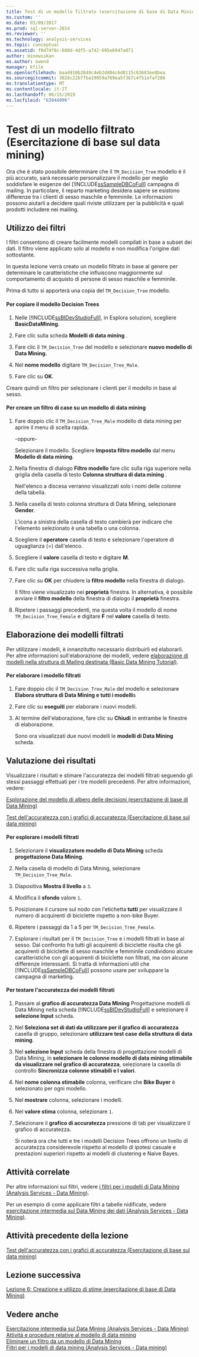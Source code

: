 ```yaml
---
title: Test di un modello filtrato (esercitazione di base di Data Mining) | Microsoft Docs
ms.custom: ''
ms.date: 03/09/2017
ms.prod: sql-server-2014
ms.reviewer: ''
ms.technology: analysis-services
ms.topic: conceptual
ms.assetid: f0d74f8c-600d-4df5-a742-695e6947a071
author: minewiskan
ms.author: owend
manager: kfile
ms.openlocfilehash: baa4910b2849c4eb2dd04c6d0115c83683ee8bea
ms.sourcegitcommit: 3026c22b7fba19059a769ea5f367c4f51efaf286
ms.translationtype: MT
ms.contentlocale: it-IT
ms.lasthandoff: 06/15/2019
ms.locfileid: "63044096"
---
```

# <a name="testing-a-filtered-model-basic-data-mining-tutorial"></a>Test di un modello filtrato (Esercitazione di base sul data mining)
  Ora che è stato possibile determinare che il `TM_Decision_Tree` modello è il più accurato, sarà necessario personalizzare il modello per meglio soddisfare le esigenze del [!INCLUDE[ssSampleDBCoFull](../includes/sssampledbcofull-md.md)] campagna di mailing. In particolare, il reparto marketing desidera sapere se esistono differenze tra i clienti di sesso maschile e femminile. Le informazioni possono aiutarli a decidere quali riviste utilizzare per la pubblicità e quali prodotti includere nei mailing.  
  
## <a name="using-filters"></a>Utilizzo dei filtri  
 I filtri consentono di creare facilmente modelli compilati in base a subset dei dati. Il filtro viene applicato solo al modello e non modifica l'origine dati sottostante.  
  
 In questa lezione verrà creato un modello filtrato in base al genere per determinare le caratteristiche che influiscono maggiormente sul comportamento di acquisto di persone di sesso maschile e femminile.  
  
 Prima di tutto si apporterà una copia del `TM_Decision_Tree` modello.  
  
#### <a name="to-copy-the-decision-tree-model"></a>Per copiare il modello Decision Trees  
  
1.  Nelle [!INCLUDE[ssBIDevStudioFull](../includes/ssbidevstudiofull-md.md)], in Esplora soluzioni, scegliere **BasicDataMining**.  
  
2.  Fare clic sulla scheda **Modelli di data mining** .  
  
3.  Fare clic il `TM_Decision_Tree` del modello e selezionare **nuovo modello di Data Mining.**  
  
4.  Nel **nome modello** digitare `TM_Decision_Tree_Male`.  
  
5.  Fare clic su **OK**.  
  
 Creare quindi un filtro per selezionare i clienti per il modello in base al sesso.  
  
#### <a name="to-create-a-case-filter-on-a-mining-model"></a>Per creare un filtro di case su un modello di data mining  
  
1.  Fare doppio clic il `TM_Decision_Tree_Male` modello di data mining per aprire il menu di scelta rapida.  
  
     -oppure-  
  
     Selezionare il modello. Scegliere **Imposta filtro modello** dal menu **Modello di data mining**.  
  
2.  Nella finestra di dialogo **Filtro modello** fare clic sulla riga superiore nella griglia della casella di testo **Colonna struttura di data mining** .  
  
     Nell'elenco a discesa verranno visualizzati solo i nomi delle colonne della tabella.  
  
3.  Nella casella di testo colonna struttura di Data Mining, selezionare **Gender**.  
  
     L'icona a sinistra della casella di testo cambierà per indicare che l'elemento selezionato è una tabella o una colonna.  
  
4.  Scegliere il **operatore** casella di testo e selezionare l'operatore di uguaglianza (=) dall'elenco.  
  
5.  Scegliere il **valore** casella di testo e digitare **M**.  
  
6.  Fare clic sulla riga successiva nella griglia.  
  
7.  Fare clic su **OK** per chiudere la **filtro modello** nella finestra di dialogo.  
  
     Il filtro viene visualizzato nei **proprietà** finestra. In alternativa, è possibile avviare il **filtro modello** della finestra di dialogo il **proprietà** finestra.  
  
8.  Ripetere i passaggi precedenti, ma questa volta il modello di nome `TM_Decision_Tree_Female` e digitare **F** nel **valore** casella di testo.  
  
## <a name="process-the-filtered-models"></a>Elaborazione dei modelli filtrati  
 Per utilizzare i modelli, è innanzitutto necessario distribuirli ed elaborarli. Per altre informazioni sull'elaborazione dei modelli, vedere [elaborazione di modelli nella struttura di Mailing destinata &#40;Basic Data Mining Tutorial&#41;](../../2014/tutorials/processing-models-in-the-targeted-mailing-structure-basic-data-mining-tutorial.md).  
  
#### <a name="to-process-the-filtered-model"></a>Per elaborare i modello filtrati  
  
1.  Fare doppio clic il `TM_Decision_Tree_Male` del modello e selezionare **Elabora struttura di Data Mining e tutti i modelli**s  
  
2.  Fare clic su **eseguiti** per elaborare i nuovi modelli.  
  
3.  Al termine dell'elaborazione, fare clic su **Chiudi** in entrambe le finestre di elaborazione.  
  
     Sono ora visualizzati due nuovi modelli le **modelli di Data Mining** scheda.  
  
## <a name="evaluate-the-results"></a>Valutazione dei risultati  
 Visualizzare i risultati e stimare l'accuratezza dei modelli filtrati seguendo gli stessi passaggi effettuati per i tre modelli precedenti. Per altre informazioni, vedere:  
  
 [Esplorazione del modello di albero delle decisioni &#40;esercitazione di base di Data Mining&#41;](../../2014/tutorials/exploring-the-decision-tree-model-basic-data-mining-tutorial.md)  
  
 [Test dell'accuratezza con i grafici di accuratezza &#40;Esercitazione di base sul data mining&#41;](../../2014/tutorials/testing-accuracy-with-lift-charts-basic-data-mining-tutorial.md)  
  
#### <a name="to-explore-the-filtered-models"></a>Per esplorare i modelli filtrati  
  
1.  Selezionare il **visualizzatore modello di Data Mining** scheda **progettazione Data Mining**.  
  
2.  Nella casella di modello di Data Mining, selezionare `TM_Decision_Tree_Male`.  
  
3.  Diapositiva **Mostra il livello** a `3`.  
  
4.  Modifica il **sfondo** valore `1`.  
  
5.  Posizionare il cursore sul nodo con l'etichetta **tutti** per visualizzare il numero di acquirenti di biciclette rispetto a non-bike Buyer.  
  
6.  Ripetere i passaggi da 1 a 5 per `TM_Decision_Tree_Female`.  
  
7.  Esplorare i risultati per il `TM_Decision_Tree` e i modelli filtrati in base al sesso. Dal confronto fra tutti gli acquirenti di biciclette risulta che gli acquirenti di biciclette di sesso maschile e femminile condividono alcune caratteristiche con gli acquirenti di biciclette non filtrati, ma con alcune differenze interessanti. Si tratta di informazioni utili che [!INCLUDE[ssSampleDBCoFull](../includes/sssampledbcofull-md.md)] possono usare per sviluppare la campagna di marketing.  
  
#### <a name="to-test-the-lift-of-the-filtered-models"></a>Per testare l'accuratezza dei modelli filtrati  
  
1.  Passare al **grafico di accuratezza Data Mining** Progettazione modelli di Data Mining nella scheda [!INCLUDE[ssBIDevStudioFull](../includes/ssbidevstudiofull-md.md)] e selezionare il **selezione Input** scheda.  
  
2.  Nel **Seleziona set di dati da utilizzare per il grafico di accuratezza** casella di gruppo, selezionare **utilizzare test case della struttura di data mining**.  
  
3.  Nel **selezione Input** scheda della finestra di progettazione modelli di Data Mining, in **selezionare le colonne modello di data mining stimabile da visualizzare nel grafico di accuratezza**, selezionare la casella di controllo **Sincronizza colonne stimabili e I valori**.  
  
4.  Nel **nome colonna stimabile** colonna, verificare che **Bike Buyer** è selezionato per ogni modello.  
  
5.  Nel **mostrare** colonna, selezionare i modelli.  
  
6.  Nel **valore stima** colonna, selezionare `1`.  
  
7.  Selezionare il **grafico di accuratezza** pressione di tab per visualizzare il grafico di accuratezza.  
  
     Si noterà ora che tutti e tre i modelli Decision Trees offrono un livello di accuratezza considerevole rispetto al modello di ipotesi casuale e prestazioni superiori rispetto ai modelli di clustering e Naive Bayes.  
  
## <a name="related-tasks"></a>Attività correlate  
 Per altre informazioni sui filtri, vedere [i filtri per i modelli di Data Mining &#40;Analysis Services - Data Mining&#41;](../../2014/analysis-services/data-mining/filters-for-mining-models-analysis-services-data-mining.md).  
  
 Per un esempio di come applicare filtri a tabelle nidificate, vedere [esercitazione intermedia sul Data Mining dei dati &#40;Analysis Services - Data Mining&#41;](../../2014/tutorials/intermediate-data-mining-tutorial-analysis-services-data-mining.md).  
  
## <a name="previous-task-in-lesson"></a>Attività precedente della lezione  
 [Test dell'accuratezza con i grafici di accuratezza &#40;Esercitazione di base sul data mining&#41;](../../2014/tutorials/testing-accuracy-with-lift-charts-basic-data-mining-tutorial.md)  
  
## <a name="next-lesson"></a>Lezione successiva  
 [Lezione 6: Creazione e utilizzo di stime &#40;esercitazione di base di Data Mining&#41;](../../2014/tutorials/lesson-6-creating-and-working-with-predictions-basic-data-mining-tutorial.md)  
  
## <a name="see-also"></a>Vedere anche  
 [Esercitazione intermedia sul Data Mining &#40;Analysis Services - Data Mining&#41;](../../2014/tutorials/intermediate-data-mining-tutorial-analysis-services-data-mining.md)   
 [Attività e procedure relative al modello di data mining](../../2014/analysis-services/data-mining/mining-model-tasks-and-how-tos.md)   
 [Eliminare un filtro da un modello di Data Mining](../../2014/analysis-services/data-mining/delete-a-filter-from-a-mining-model.md)   
 [Filtri per i modelli di data mining &#40;Analysis Services - Data mining&#41;](../../2014/analysis-services/data-mining/filters-for-mining-models-analysis-services-data-mining.md)  
  
  
